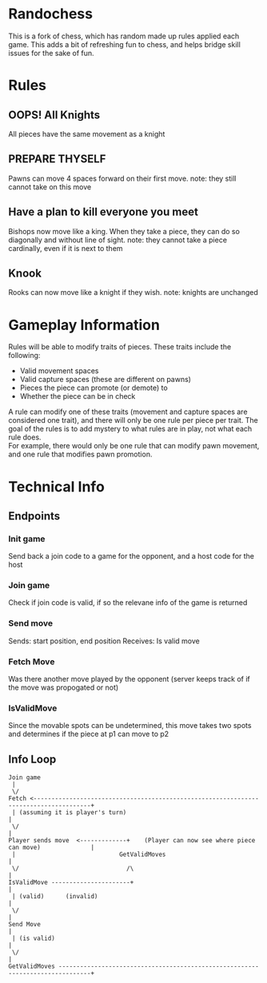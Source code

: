 # Randochess
This is a fork of chess, which has random made up rules applied each game. This adds a bit of refreshing fun to chess, and helps bridge skill issues for the sake of fun.

# Rules

## OOPS! All Knights
All pieces have the same movement as a knight

## PREPARE THYSELF
Pawns can move 4 spaces forward on their first move.
note: they still cannot take on this move

## Have a plan to kill everyone you meet
Bishops now move like a king. When they take a piece, they can do so diagonally and without line of sight.
note: they cannot take a piece cardinally, even if it is next to them

## Knook
Rooks can now move like a knight if they wish.
note: knights are unchanged

# Gameplay Information
Rules will be able to modify traits of pieces. These traits include the following:

* Valid movement spaces
* Valid capture spaces (these are different on pawns)
* Pieces the piece can promote (or demote) to
* Whether the piece can be in check

A rule can modify one of these traits (movement and capture spaces are considered one trait), and there will only be one rule per piece per trait. The goal of the rules is to add mystery to what rules are in play, not what each rule does.<br>
For example, there would only be one rule that can modify pawn movement, and one rule that modifies pawn promotion.

# Technical Info

## Endpoints

### Init game
Send back a join code to a game for the opponent, and a host code for the host

### Join game
Check if join code is valid, if so the relevane info of the game is returned

### Send move
Sends: start position, end position
Receives: Is valid move

### Fetch Move
Was there another move played by the opponent (server keeps track of if the move was propogated or not)

### IsValidMove
Since the movable spots can be undetermined, this move takes two spots and determines if the piece at p1 can move to p2

## Info Loop
```
Join game
 |
 \/
Fetch <--------------------------------------------------------------------------------------+
 | (assuming it is player's turn)                                                            |
 \/                                                                                          |
Player sends move  <-------------+    (Player can now see where piece can move)              | 
 |                             GetValidMoves                                                 | 
 \/                              /\                                                          |
IsValidMove ----------------------+                                                          | 
 | (valid)      (invalid)                                                                    |
 \/                                                                                          |
Send Move                                                                                    |
 | (is valid)                                                                                |
 \/                                                                                          |
GetValidMoves -------------------------------------------------------------------------------+
```
